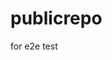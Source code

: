 # publicrepo
for e2e test





































































































































































































































































































































































































































































































































































































































































































































































































































































































































































































































































































































































































































































































































































































































































































































































































































































































































































































































































































































































































































